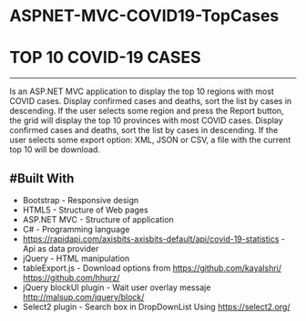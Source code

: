 # ASPNET-MVC-COVID19-TopCases

# TOP 10 COVID-19 CASES
-----------------------------
Is an ASP.NET MVC application to display the top 10 regions with most COVID cases. Display confirmed cases and deaths, sort the list by cases in descending. 
If the user selects some region and press the Report button, the grid will display the top 10 provinces with most COVID cases. Display confirmed cases and deaths, sort the list by cases in descending.
If the user selects some export option: XML, JSON or CSV, a file with the current top 10 will be download.

#Built With
------------------------------
- Bootstrap - Responsive design
- HTML5 - Structure of Web pages
- ASP.NET MVC - Structure of application
- C# - Programming language
- https://rapidapi.com/axisbits-axisbits-default/api/covid-19-statistics  - Api as data provider
- jQuery - HTML manipulation
- tableExport.js - Download options from https://github.com/kayalshri/ https://github.com/hhurz/
- jQuery blockUI plugin - Wait user overlay messaje http://malsup.com/jquery/block/
- Select2 plugin - Search box in DropDownList Using  https://select2.org/
